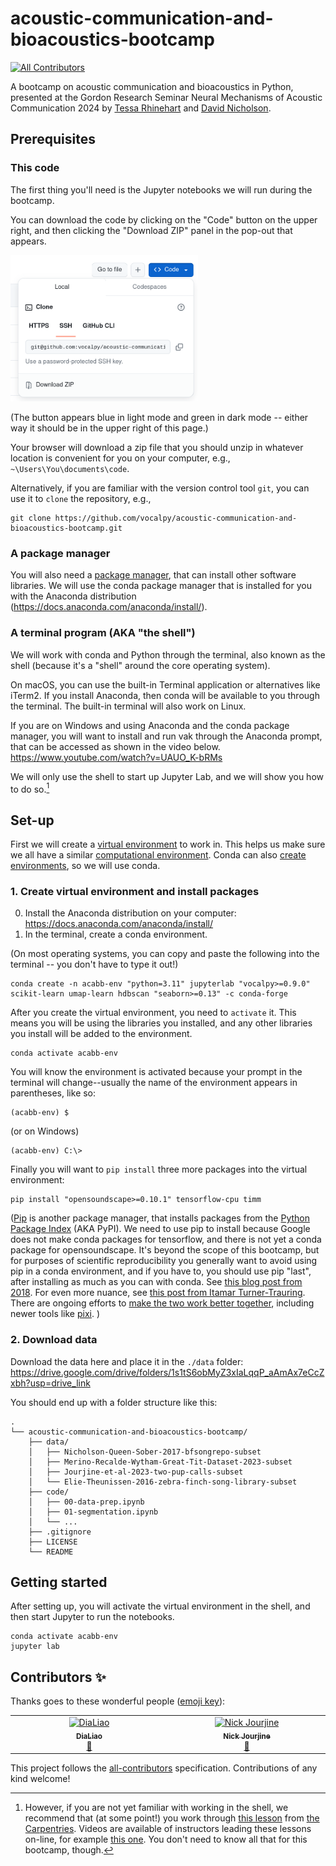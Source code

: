 # acoustic-communication-and-bioacoustics-bootcamp
<!-- ALL-CONTRIBUTORS-BADGE:START - Do not remove or modify this section -->
[![All Contributors](https://img.shields.io/badge/all_contributors-1-orange.svg?style=flat-square)](#contributors-)
<!-- ALL-CONTRIBUTORS-BADGE:END -->

A bootcamp on acoustic communication and bioacoustics in Python,
presented at the Gordon Research Seminar Neural Mechanisms of Acoustic Communication 2024
by [Tessa Rhinehart](https://www.tessarhinehart.com/) and [David Nicholson](https://nicholdav.info/about.html).

## Prerequisites

### This code

The first thing you'll need is the Jupyter notebooks we will run during the bootcamp.

You can download the code by clicking on the "Code" button on the upper right,
and then clicking the "Download ZIP" panel in the pop-out that appears.

<img src="https://github.com/vocalpy/acoustic-communication-and-bioacoustics-bootcamp/blob/main/docs/images/download-github.png?raw=true" width=300 alt="image-of-code-button-with-download-panel">

(The button appears blue in light mode and green in dark mode -- either way it should be in the upper right of this page.)


Your browser will download a zip file that you should unzip in whatever location is convenient for you on your computer,
e.g., `~\Users\You\documents\code`.

Alternatively, if you are familiar with the version control tool `git`,
you can use it to `clone` the repository, e.g.,

```console
git clone https://github.com/vocalpy/acoustic-communication-and-bioacoustics-bootcamp.git
```

### A package manager

You will also need a [package manager](https://the-turing-way.netlify.app/reproducible-research/renv/renv-package), that can install other software libraries. We will use the conda package manager that is installed for you with the Anaconda distribution (https://docs.anaconda.com/anaconda/install/).

### A terminal program (AKA "the shell")

We will work with conda and Python through the terminal, also known as the shell (because it's a "shell" around the core operating system).

On macOS, you can use the built-in Terminal application or alternatives like iTerm2. If you install Anaconda, then conda will be available to you through the terminal. The built-in terminal will also work on Linux.

If you are on Windows and using Anaconda and the conda package manager, you will want to install and run vak through the Anaconda prompt, that can be accessed as shown in the video below.
https://www.youtube.com/watch?v=UAUO_K-bRMs

We will only use the shell to start up Jupyter Lab, and we will show you how to do so.[^1]

## Set-up

First we will create a [virtual environment](https://realpython.com/python-virtual-environments-a-primer/) to work in.
This helps us make sure we all have a similar [computational environment](https://the-turing-way.netlify.app/reproducible-research/renv). Conda can also [create environments](https://the-turing-way.netlify.app/reproducible-research/renv/renv-package),
so we will use conda.

### 1. Create virtual environment and install packages

0. Install the Anaconda distribution on your computer: https://docs.anaconda.com/anaconda/install/
1. In the terminal, create a conda environment.

(On most operating systems, you can copy and paste the following into the terminal -- you don't have to type it out!)

```console
conda create -n acabb-env "python=3.11" jupyterlab "vocalpy>=0.9.0" scikit-learn umap-learn hdbscan "seaborn>=0.13" -c conda-forge
```

After you create the virtual environment, you need to `activate` it.
This means you will be using the libraries you installed, and any other libraries you install will be added to the environment.

```console
conda activate acabb-env
```

You will know the environment is activated because your prompt in the terminal will change--usually the name of the
environment appears in parentheses, like so:
```console
(acabb-env) $
```

(or on Windows)

```console
(acabb-env) C:\>
```

Finally you will want to `pip install` three more packages into the virtual environment:
```console
pip install "opensoundscape>=0.10.1" tensorflow-cpu timm
```

([Pip](https://pip.pypa.io/en/stable/) is another package manager, that installs packages from the [Python Package Index](https://pypi.org/) (AKA PyPI).
We need to use pip to install because Google does not make conda packages for tensorflow,
and there is not yet a conda package for opensoundscape.
It's beyond the scope of this bootcamp, but
for purposes of scientific reproducibility you generally
want to avoid using pip in a conda environment,
and if you have to, you should use pip "last", after installing as much as you can with conda.
See [this blog post from 2018](https://www.anaconda.com/blog/understanding-conda-and-pip).
For even more nuance, see [this post from Itamar Turner-Trauring](https://pythonspeed.com/articles/conda-vs-pip/).
There are ongoing efforts to [make the two work better together](https://conda.io/projects/conda/en/latest/user-guide/configuration/pip-interoperability.html), including newer tools like [pixi](https://prefix.dev/blog/pixi_a_fast_conda_alternative).
)

### 2. Download data

Download the data here and place it in the `./data` folder: https://drive.google.com/drive/folders/1s1tS6obMyZ3xIaLqqP_aAmAx7eCcZxbh?usp=drive_link

You should end up with a folder structure like this:
```console
.
└── acoustic-communication-and-bioacoustics-bootcamp/
    ├── data/
    │   ├── Nicholson-Queen-Sober-2017-bfsongrepo-subset
    │   ├── Merino-Recalde-Wytham-Great-Tit-Dataset-2023-subset
    │   ├── Jourjine-et-al-2023-two-pup-calls-subset
    │   └── Elie-Theunissen-2016-zebra-finch-song-library-subset
    ├── code/
    │   ├── 00-data-prep.ipynb
    │   ├── 01-segmentation.ipynb
    │   └── ...
    ├── .gitignore
    ├── LICENSE
    └── README
```

## Getting started

After setting up, you will activate the virtual environment in the shell, and then start Jupyter to run the notebooks.

```console
conda activate acabb-env
jupyter lab
```

[^1]: However, if you are not yet familiar with working in the shell, we recommend that (at some point!) you work through
[this lesson](https://swcarpentry.github.io/shell-novice/) from [the Carpentries](https://carpentries.org/).
Videos are available of instructors leading these lessons on-line, for example
[this one](https://www.youtube.com/watch?v=ifgeZ9n7MpA&list=PLE9Qrf4CJnRGiT9L9VbyYHDnVFQnrIfaR).
You don't need to know all that for this bootcamp, though.

## Contributors ✨

Thanks goes to these wonderful people ([emoji key](https://allcontributors.org/docs/en/emoji-key)):

<!-- ALL-CONTRIBUTORS-LIST:START - Do not remove or modify this section -->
<!-- prettier-ignore-start -->
<!-- markdownlint-disable -->
<table>
  <tbody>
    <tr>
      <td align="center" valign="top" width="14.28%"><a href="https://github.com/DiaLiao"><img src="https://avatars.githubusercontent.com/u/10343894?v=4?s=100" width="100px;" alt="DiaLiao"/><br /><sub><b>DiaLiao</b></sub></a><br /><a href="https://github.com/vocalpy/acoustic-communication-and-bioacoustics-bootcamp/commits?author=DiaLiao" title="Documentation">📖</a></td>
      <td align="center" valign="top" width="14.28%"><a href="https://github.com/nickjourjine"><img src="https://avatars.githubusercontent.com/u/56172893?v=4?s=100" width="100px;" alt="Nick Jourjine"/><br /><sub><b>Nick Jourjine</b></sub></a><br /><a href="https://github.com/vocalpy/acoustic-communication-and-bioacoustics-bootcamp/commits?author=nickjourjine" title="Documentation">📖</a></td>
    </tr>
  </tbody>
</table>

<!-- markdownlint-restore -->
<!-- prettier-ignore-end -->

<!-- ALL-CONTRIBUTORS-LIST:END -->

This project follows the [all-contributors](https://github.com/all-contributors/all-contributors) specification. Contributions of any kind welcome!
